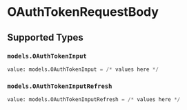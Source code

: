 # OAuthTokenRequestBody


## Supported Types

### `models.OAuthTokenInput`

```python
value: models.OAuthTokenInput = /* values here */
```

### `models.OAuthTokenInputRefresh`

```python
value: models.OAuthTokenInputRefresh = /* values here */
```

